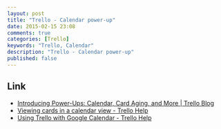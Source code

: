 ```yaml
---
layout: post
title: "Trello - Calendar power-up"
date: 2015-02-15 23:08
comments: true
categories: [Trello]
keywords: "Trello, Calendar"
description: "Trello - Calendar power-up"
published: false
---
```



Link
----
* [Introducing Power-Ups: Calendar, Card Aging, and More | Trello Blog](http://blog.trello.com/introducing-power-ups-calendar-card-aging-and-more/)
* [Viewing cards in a calendar view - Trello Help](http://help.trello.com/article/811-viewing-cards-in-a-calendar-view)
* [Using Trello with Google Calendar - Trello Help](http://help.trello.com/article/829-using-trello-with-google-calendar)
